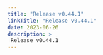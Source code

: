 ```yaml
---
title: "Release v0.44.1"
linkTitle: "Release v0.44.1"
date: 2023-06-26
description: >
 Release v0.44.1
---
```



